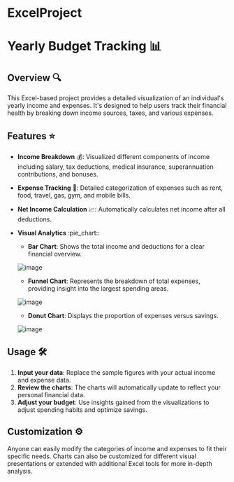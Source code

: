 # ExcelProject

# Yearly Budget Tracking :bar_chart:

## Overview :mag:
This Excel-based project provides a detailed visualization of an individual's yearly income and expenses. It's designed to help users track their financial health by breaking down income sources, taxes, and various expenses.

## Features :star:
- **Income Breakdown** :moneybag:: Visualized different components of income including salary, tax deductions, medical insurance, superannuation contributions, and bonuses.
- **Expense Tracking** :shopping_cart:: Detailed categorization of expenses such as rent, food, travel, gas, gym, and mobile bills.
- **Net Income Calculation** :chart_with_upwards_trend:: Automatically calculates net income after all deductions.
  
- **Visual Analytics** :pie_chart::
  - **Bar Chart**: Shows the total income and deductions for a clear financial overview.
    
  ![image](https://github.com/user-attachments/assets/6033edaa-f1e2-418d-bf61-accb2e99a9a3)

  - **Funnel Chart**: Represents the breakdown of total expenses, providing insight into the largest spending areas.
 
  ![image](https://github.com/user-attachments/assets/6d5b4350-544c-44b2-9d22-c69d958a3ac8)

  - **Donut Chart**: Displays the proportion of expenses versus savings.

  ![image](https://github.com/user-attachments/assets/112ffc92-7c8a-4950-ac69-731c66c56b0c)


## Usage :hammer_and_wrench:
1. **Input your data**: Replace the sample figures with your actual income and expense data.
2. **Review the charts**: The charts will automatically update to reflect your personal financial data.
3. **Adjust your budget**: Use insights gained from the visualizations to adjust spending habits and optimize savings.

## Customization :gear:
Anyone can easily modify the categories of income and expenses to fit their specific needs. Charts can also be customized for different visual presentations or extended with additional Excel tools for more in-depth analysis.

